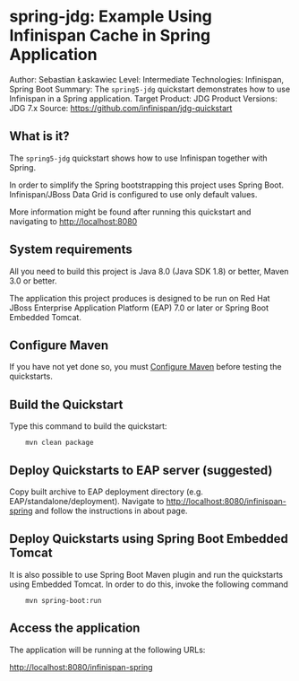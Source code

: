 spring-jdg: Example Using Infinispan Cache in Spring Application
======================================
Author: Sebastian Łaskawiec
Level: Intermediate
Technologies: Infinispan, Spring Boot
Summary: The `spring5-jdg` quickstart demonstrates how to use Infinispan in a Spring application.
Target Product: JDG
Product Versions: JDG 7.x
Source: <https://github.com/infinispan/jdg-quickstart>

What is it?
-----------

The `spring5-jdg` quickstart shows how to use Infinispan together with Spring.

In order to simplify the Spring bootstrapping this project uses Spring Boot.
Infinispan/JBoss Data Grid is configured to use only default values.

More information might be found after running this quickstart and navigating to <http://localhost:8080>

System requirements
-------------------

All you need to build this project is Java 8.0 (Java SDK 1.8) or better, Maven 3.0 or better.

The application this project produces is designed to be run on Red Hat JBoss Enterprise Application Platform (EAP) 7.0 or later
or Spring Boot Embedded Tomcat.

Configure Maven
---------------

If you have not yet done so, you must [Configure Maven](https://github.com/jboss-developer/jboss-developer-shared-resources/blob/master/guides/CONFIGURE_MAVEN.md#configure-maven-to-build-and-deploy-the-quickstarts) before testing the quickstarts.

Build the Quickstart
--------------------

Type this command to build the quickstart:

        mvn clean package

Deploy Quickstarts to EAP server (suggested)
---------------------------------------------------

Copy built archive to EAP deployment directory (e.g. EAP/standalone/deployment).
Navigate to <http://localhost:8080/infinispan-spring> and follow the instructions in about page.

Deploy Quickstarts using Spring Boot Embedded Tomcat
----------------------------------------------------

It is also possible to use Spring Boot Maven plugin and run the quickstarts using Embedded Tomcat.
In order to do this, invoke the following command

        mvn spring-boot:run

Access the application
-------------------------------

The application will be running at the following URLs:

   <http://localhost:8080/infinispan-spring>
